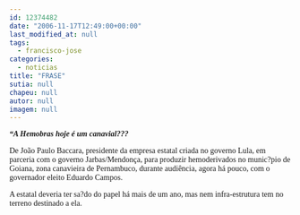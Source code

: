 ```yaml
---
id: 12374482
date: "2006-11-17T12:49:00+00:00"
last_modified_at: null
tags:
  - francisco-jose
categories:
  - noticias
title: "FRASE"
sutia: null
chapeu: null
autor: null
imagem: null
---
```

<p><P><FONT face=Verdana><STRONG><EM>“A Hemobras hoje é um canavial???</EM></STRONG></FONT></P></p>
<p><P><FONT face=Verdana>De João Paulo Baccara, presidente da empresa estatal criada no governo Lula, em parceria com o governo Jarbas/Mendonça, para produzir hemoderivados no munic?pio de Goiana, zona canavieira de Pernambuco, durante&nbsp;audiência, agora há pouco, com o governador eleito Eduardo Campos.</FONT></P></p>
<p><P><FONT face=Verdana>A estatal deveria ter sa?do do papel há mais de um ano, mas nem infra-estrutura tem no terreno destinado a ela.</FONT></P> </p>
